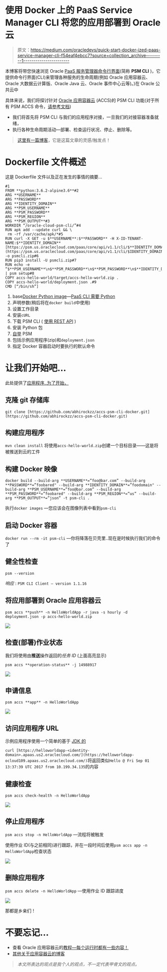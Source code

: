 # 使用 Docker 上的 PaaS Service Manager CLI 将您的应用部署到 Oracle 云

> 原文：<https://medium.com/oracledevs/quick-start-docker-ized-paas-service-manager-cli-f54eaf4ebcc7?source=collection_archive---------1----------------------->

本博客将带您快速浏览 Oracle [PaaS 服务管理器命令行界面](https://docs.oracle.com/en/cloud/paas/java-cloud/pscli/toc.htm)(简称 **PSM CLI** )，它提供命令行界面(CLI)来管理各种服务的生命周期(例如 Oracle 应用容器云、Oracle 大数据云计算版、Oracle Java 云、Oracle 事件中心云等)。)在 Oracle 公共云中

具体来说，我们将探讨针对 [Oracle 应用容器云](https://cloud.oracle.com/en_US/application-container-cloud) (ACCS)的 PSM CLI 功能(对于所有 PSM ACCS 命令，[请参考文档](https://docs.oracle.com/en/cloud/paas/java-cloud/pscli/accs-commands.html))

*   我们将首先将 PSM CLI 与我们的应用程序对接，一旦我们的对接容器准备就绪，
*   执行各种生命周期活动—部署、检查运行状况、停止、删除等。

> [这里有一篇博客](/oracledevs/creating-an-oracle-cloud-infrastructure-cli-toolkit-docker-image-35be0ca71aa)，它是这篇文章的灵感/触发点！

# Dockerfile 文件概述

这是 Dockerfile 文件以及正在发生的事情的摘要…

```
#1
FROM **python:3.6.2-alpine3.6**#2
ARG **USERNAME**
ARG **PASSWORD**
ARG **IDENTITY_DOMAIN**
ARG **PSM_USERNAME**
ARG **PSM_PASSWORD**
ARG **PSM_REGION**
ARG **PSM_OUTPUT**#3
WORKDIR “/oracle-cloud-psm-cli/”#4
RUN apk add --update curl && \
 rm -rf /var/cache/apk/*#5
RUN curl -X GET -u $**USERNAME**:$**PASSWORD** -H X-ID-TENANT-NAME:$**IDENTITY_DOMAIN** [https://psm.us.oraclecloud.com/paas/core/api/v1.1/cli/$**IDENTITY_DOMAIN**/client](https://psm.us.oraclecloud.com/paas/core/api/v1.1/cli/$IDENTITY_DOMAIN/client) -o psmcli.zip#6
RUN pip3 install -U psmcli.zip#7
RUN echo -e “$**PSM_USERNAME**\n$**PSM_PASSWORD**\n$**PSM_PASSWORD**\n$**IDENTITY_DOMAIN**\n$**PSM_REGION**\n$**PSM_OUTPUT**” | psm setup#8
COPY accs-hello-world/target/accs-hello-world.zip .
COPY accs-hello-world/deployment.json .#9
CMD [“/bin/sh”]
```

1.  base[Docker Python image](https://hub.docker.com/r/library/python/)—[PaaS CLI 需要 Python](https://docs.oracle.com/en/cloud/paas/java-cloud/pscli/performing-prerequisite-tasks-command-line-interface-1.html)
2.  声明参数(稍后将在`docker build`中使用)
3.  设置工作目录
4.  安装`cURL`
5.  下载 PSM CLI ( [使用 REST API](https://docs.oracle.com/en/cloud/paas/java-cloud/pscli/downloading-cli-using-rest-api.html) )
6.  安装 Python 包
7.  [自举](https://docs.oracle.com/en/cloud/paas/java-cloud/pscli/configuring-command-line-interface-1.html) PSM
8.  包括示例应用程序(zip)和`deployment.json`
9.  指定 Docker 容器启动时要执行的默认命令

# 让我们开始吧…

此处提供了[应用程序..为了开始，](https://github.com/abhirockzz/accs-psm-cli-docker)

## 克隆 git 存储库

`git clone [https://github.com/abhirockzz/accs-psm-cli-docker.git](https://github.com/abhirockzz/accs-psm-cli-docker.git)`

## 构建应用程序

`mvn clean install` 将使用`accs-hello-world.zip`创建一个目标目录——这是将被推送到云的工件

## 构建 Docker 映像

```
docker build --build-arg **USERNAME**=”foo@bar.com” --build-arg **PASSWORD**=”foobared" --build-arg **IDENTITY_DOMAIN**=”foodomain" --build-arg **PSM_USERNAME**=”foo@bar.com” --build-arg **PSM_PASSWORD**=”foobared" --build-arg **PSM_REGION**=”us” --build-arg **PSM_OUTPUT**=”json” -t psm-cli .
```

执行`docker images` —您应该会在图像列表中看到`psm-cli`

## 启动 Docker 容器

`docker run --rm -it psm-cli` —你将降落在贝壳里..现在是时候执行我们的命令了

## 健全性检查

`psm --version`

*响应* : `PSM CLI Client — version 1.1.16`

## 将应用部署到 Oracle 应用容器云

```
psm accs **push** -n HelloWorldApp -r java -s hourly -d deployment.json -p accs-hello-world.zip
```

![](img/8e06d9773e441a27df17cc9ad9e6bd20.png)

## 检查(部署)作业状态

我们将使用由**推送**操作返回的*任务 ID* (上面高亮显示)

`psm accs **operation-status** -j 14988917`

![](img/feafbcaaaee7c7aa450c86702e079e38.png)

## 申请信息

`psm accs **app** -n HelloWorldApp`

![](img/eb6d0429993f94fad6d815a12a3691ff.png)

## 访问应用程序 URL

示例应用程序使用一个简单的基于 [JDK 的](https://github.com/abhirockzz/accs-psm-cli-docker/blob/master/accs-hello-world/src/main/java/com/oracle/cloud/accs/helloworld/Bootstrap.java#L18)

`curl [https://helloworldapp-<identity-domain>.apaas.us2.oraclecloud.com/](https://helloworldapp-ocloud109.apaas.us2.oraclecloud.com/)`将返回类似`Hello @ Fri Sep 01 13:37:39 UTC 2017 from 10.199.34.135`的内容

## 健康检查

`psm accs check-health -n HelloWorldApp`

![](img/4e8761ee5d6f198b65eb4d5b23071fa1.png)

## 停止应用程序

`psm accs stop -n HelloWorldApp` —流程将被触发

使用作业 ID(与之前相同)进行跟踪，并在一段时间后使用`psm accs app -n HelloWorldApp`检查状态

![](img/8ef057af6088eac22bb1463505c0086c.png)

## 删除应用程序

`psm accs delete -n HelloWorldApp` —使用作业 ID 跟踪进度

![](img/b088423e3e3301bd8d960eabfa5d266a.png)

那都是乡亲们！

# 不要忘记…

*   查看 Oracle 应用容器云的[教程—每个运行时都有一些内容！](https://docs.oracle.com/en/cloud/paas/app-container-cloud/create-first-applications.html)
*   [其他关于应用容器云的博客](http://bit.ly/2gR3nrV)

> *本文所表达的观点是我个人的观点，不一定代表甲骨文的观点。*